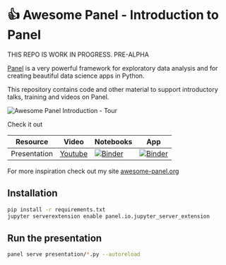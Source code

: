 # 👍 Awesome Panel - Introduction to Panel

THIS REPO IS WORK IN PROGRESS. PRE-ALPHA

[Panel](https://panel.holoviz.org) is a very powerful framework for exploratory data analysis and for creating beautiful data science apps in Python.

This repository contains code and other material to support introductory talks, training and videos on Panel.

![Awesome Panel Introduction - Tour](https://github.com/MarcSkovMadsen/awesome-panel-introduction/blob/main/assets/videos/awesome-panel-introduction-tour.gif?raw=true)

Check it out

Resource | Video | Notebooks | App |
|--------|-------|-----------|-----|
| Presentation | [Youtube](https://youtu.be/dUaS7yM2FxA) | [![Binder](https://mybinder.org/badge_logo.svg)](https://mybinder.org/v2/gh/marcskovmadsen/awesome-panel-introduction/main?urlpath=lab/tree/presentation) | [![Binder](https://mybinder.org/badge_logo.svg)](https://mybinder.org/v2/gh/marcskovmadsen/awesome-panel-introduction/main?urlpath=panel/introduction) |

For more inspiration check out my site [awesome-panel.org](https://awesome-panel.org)

## Installation

```bash
pip install -r requirements.txt
jupyter serverextension enable panel.io.jupyter_server_extension
```

## Run the presentation

```bash
panel serve presentation/*.py --autoreload
```
